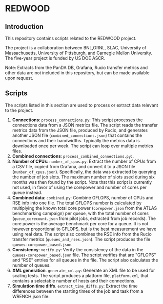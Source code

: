 # REDWOOD

## Introduction

This repository contains scripts related to the REDWOOD project.

The project is a collaboration between BNL,ORNL, SLAC, University of Massachusetts,
University of Pittsburgh, and Carnegie Mellon University. The five-year project is funded by US DOE ASCR.

Note: Extracts from the PanDA DB, Grafana, Rucio transfer metrics and other data are not included in this repository,
but can be made available upon request.

## Scripts

The scripts listed in this section are used to process or extract data relevant to the project.

1. <b>Connections</b>: `process_connections.py`: This script processes the connections data from a JSON metrics file.
The script reads the transfer metrics data from the JSON file, produced by Rucio, and generates another JSON file
(`combined_connections.json`) that contains the connections and their bandwidths. Typically the metrics data is
downloaded once per week. The script can loop over multiple metrics files.
2. <b>Combined connections</b>: `process_combined_connections.py`: .
3. <b>Number of CPUs</b>: `number_of_cpus.py`: Extract the number of CPUs from a CSV file, copied from Grafana,
and convert it to a JSON file (`number_of_cpus.json`). Specifically, the data was extracted by querying the number of
job slots. The maximum number of slots used during six months was then found by the script. Note that this
script is currently not used, in favor of using the corepower and number of cores per queue instead.
4. <b>Combined data</b>: `combined.py`: Combine GFLOPS, number of CPUs and RSE info into one file. The total GFLOPS
number is calculated by multiplying the known total core power (`corepower.json` from the ATLAS benchmarking campaign)
per queue, with the total number of cores (`queue_corecount.json` from pilot jobs, extracted from job records). The
core power is the average benchmark per core for a queue. It is not however proportional to GFLOPS, but is the best
measurement we have using real data. The script also combines the RSE info from the Rucio transfer metrics
(`queues_and_rses.json`). The script produces the file `queues-corepower_based.json`.
5. <b>Consistency</b>: `verify.py`: Verify the consistency of the data in the `queues-corepower_based.json` file. The
script verifies that are "GFLOPS" and "RSE" entries for all queues in the file. The script also calculates the number
of queues.
6. <b>XML generation</b>. `generate_xml.py`: Generate an XML file to be used for scaling tests. The script produces
a platform file, `platform.xml`, that contains a selectable number of hosts and their connections.
7. <b>Simulation time diffs</b>. `extract_time_diffs.py`: Extract the time differences between the starting times of the
job and task from a WRENCH json file.
